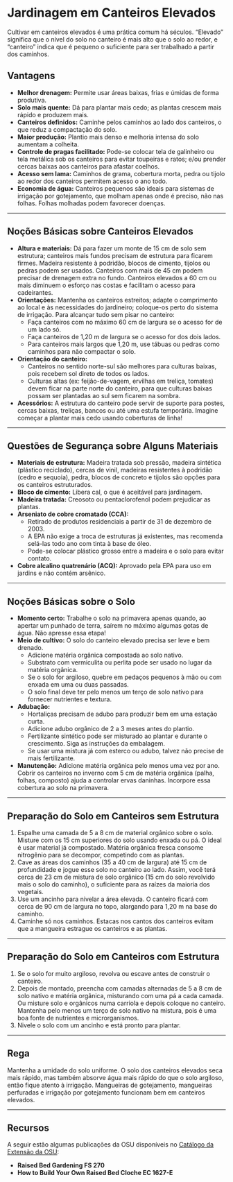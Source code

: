 # Jardinagem em Canteiros Elevados

Cultivar em canteiros elevados é uma prática comum há séculos. “Elevado” significa que o nível do solo no canteiro é mais alto que o solo ao redor, e “canteiro” indica que é pequeno o suficiente para ser trabalhado a partir dos caminhos.

## Vantagens

- **Melhor drenagem:** Permite usar áreas baixas, frias e úmidas de forma produtiva.
- **Solo mais quente:** Dá para plantar mais cedo; as plantas crescem mais rápido e produzem mais.
- **Canteiros definidos:** Caminhe pelos caminhos ao lado dos canteiros, o que reduz a compactação do solo.
- **Maior produção:** Plantio mais denso e melhoria intensa do solo aumentam a colheita.
- **Controle de pragas facilitado:** Pode-se colocar tela de galinheiro ou tela metálica sob os canteiros para evitar toupeiras e ratos; e/ou prender cercas baixas aos canteiros para afastar coelhos.
- **Acesso sem lama:** Caminhos de grama, cobertura morta, pedra ou tijolo ao redor dos canteiros permitem acesso o ano todo.
- **Economia de água:** Canteiros pequenos são ideais para sistemas de irrigação por gotejamento, que molham apenas onde é preciso, não nas folhas. Folhas molhadas podem favorecer doenças.

---

## Noções Básicas sobre Canteiros Elevados

- **Altura e materiais:** Dá para fazer um monte de 15 cm de solo sem estrutura; canteiros mais fundos precisam de estrutura para ficarem firmes. Madeira resistente à podridão, blocos de cimento, tijolos ou pedras podem ser usados. Canteiros com mais de 45 cm podem precisar de drenagem extra no fundo. Canteiros elevados a 60 cm ou mais diminuem o esforço nas costas e facilitam o acesso para cadeirantes.
- **Orientações:** Mantenha os canteiros estreitos; adapte o comprimento ao local e às necessidades do jardineiro; coloque-os perto do sistema de irrigação. Para alcançar tudo sem pisar no canteiro:
  - Faça canteiros com no máximo 60 cm de largura se o acesso for de um lado só.
  - Faça canteiros de 1,20 m de largura se o acesso for dos dois lados.
  - Para canteiros mais largos que 1,20 m, use tábuas ou pedras como caminhos para não compactar o solo.
- **Orientação do canteiro:**
  - Canteiros no sentido norte-sul são melhores para culturas baixas, pois recebem sol direto de todos os lados.
  - Culturas altas (ex: feijão-de-vagem, ervilhas em treliça, tomates) devem ficar na parte norte do canteiro, para que culturas baixas possam ser plantadas ao sul sem ficarem na sombra.
- **Acessórios:** A estrutura do canteiro pode servir de suporte para postes, cercas baixas, treliças, bancos ou até uma estufa temporária. Imagine começar a plantar mais cedo usando coberturas de linha!

---

## Questões de Segurança sobre Alguns Materiais

- **Materiais de estrutura:** Madeira tratada sob pressão, madeira sintética (plástico reciclado), cercas de vinil, madeiras resistentes à podridão (cedro e sequoia), pedra, blocos de concreto e tijolos são opções para os canteiros estruturados.
- **Bloco de cimento:** Libera cal, o que é aceitável para jardinagem.
- **Madeira tratada:** Creosoto ou pentaclorofenol podem prejudicar as plantas.
- **Arseniato de cobre cromatado (CCA):**
  - Retirado de produtos residenciais a partir de 31 de dezembro de 2003.
  - A EPA não exige a troca de estruturas já existentes, mas recomenda selá-las todo ano com tinta à base de óleo.
  - Pode-se colocar plástico grosso entre a madeira e o solo para evitar contato.
- **Cobre alcalino quatrenário (ACQ):** Aprovado pela EPA para uso em jardins e não contém arsênico.

---

## Noções Básicas sobre o Solo

- **Momento certo:** Trabalhe o solo na primavera apenas quando, ao apertar um punhado de terra, saírem no máximo algumas gotas de água. Não apresse essa etapa!
- **Meio de cultivo:** O solo do canteiro elevado precisa ser leve e bem drenado.
  - Adicione matéria orgânica compostada ao solo nativo.
  - Substrato com vermiculita ou perlita pode ser usado no lugar da matéria orgânica.
  - Se o solo for argiloso, quebre em pedaços pequenos à mão ou com enxada em uma ou duas passadas.
  - O solo final deve ter pelo menos um terço de solo nativo para fornecer nutrientes e textura.
- **Adubação:**
  - Hortaliças precisam de adubo para produzir bem em uma estação curta.
  - Adicione adubo orgânico de 2 a 3 meses antes do plantio.
  - Fertilizante sintético pode ser misturado ao plantar e durante o crescimento. Siga as instruções da embalagem.
  - Se usar uma mistura já com esterco ou adubo, talvez não precise de mais fertilizante.
- **Manutenção:** Adicione matéria orgânica pelo menos uma vez por ano. Cobrir os canteiros no inverno com 5 cm de matéria orgânica (palha, folhas, composto) ajuda a controlar ervas daninhas. Incorpore essa cobertura ao solo na primavera.

---

## Preparação do Solo em Canteiros sem Estrutura

1. Espalhe uma camada de 5 a 8 cm de material orgânico sobre o solo. Misture com os 15 cm superiores do solo usando enxada ou pá. O ideal é usar material já compostado. Matéria orgânica fresca consome nitrogênio para se decompor, competindo com as plantas.
2. Cave as áreas dos caminhos (35 a 40 cm de largura) até 15 cm de profundidade e jogue esse solo no canteiro ao lado. Assim, você terá cerca de 23 cm de mistura de solo orgânico (15 cm do solo revolvido mais o solo do caminho), o suficiente para as raízes da maioria dos vegetais.
3. Use um ancinho para nivelar a área elevada. O canteiro ficará com cerca de 90 cm de largura no topo, alargando para 1,20 m na base do caminho.
4. Caminhe só nos caminhos. Estacas nos cantos dos canteiros evitam que a mangueira estrague os canteiros e as plantas.

---

## Preparação do Solo em Canteiros com Estrutura

1. Se o solo for muito argiloso, revolva ou escave antes de construir o canteiro.
2. Depois de montado, preencha com camadas alternadas de 5 a 8 cm de solo nativo e matéria orgânica, misturando com uma pá a cada camada. Ou misture solo e orgânicos numa carriola e depois coloque no canteiro. Mantenha pelo menos um terço de solo nativo na mistura, pois é uma boa fonte de nutrientes e microrganismos.
3. Nivele o solo com um ancinho e está pronto para plantar.

---

## Rega

Mantenha a umidade do solo uniforme. O solo dos canteiros elevados seca mais rápido, mas também absorve água mais rápido do que o solo argiloso, então fique atento à irrigação. Mangueiras de gotejamento, mangueiras perfuradas e irrigação por gotejamento funcionam bem em canteiros elevados.

---

## Recursos

A seguir estão algumas publicações da OSU disponíveis no [Catálogo da Extensão da OSU](http://catalog.extension.oregonstate.edu):

- **Raised Bed Gardening FS 270**
- **How to Build Your Own Raised Bed Cloche EC 1627-E**
